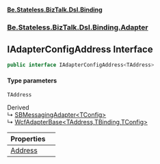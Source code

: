 #### [Be.Stateless.BizTalk.Dsl.Binding](README.md 'README')
### [Be.Stateless.BizTalk.Dsl.Binding.Adapter](Be.Stateless.BizTalk.Dsl.Binding.Adapter.md 'Be.Stateless.BizTalk.Dsl.Binding.Adapter')

## IAdapterConfigAddress<TAddress> Interface

```csharp
public interface IAdapterConfigAddress<TAddress>
```
#### Type parameters

<a name='Be.Stateless.BizTalk.Dsl.Binding.Adapter.IAdapterConfigAddress_TAddress_.TAddress'></a>

`TAddress`

Derived  
&#8627; [SBMessagingAdapter&lt;TConfig&gt;](SBMessagingAdapter_TConfig_.md 'Be.Stateless.BizTalk.Dsl.Binding.Adapter.SBMessagingAdapter<TConfig>')  
&#8627; [WcfAdapterBase&lt;TAddress,TBinding,TConfig&gt;](WcfAdapterBase_TAddress,TBinding,TConfig_.md 'Be.Stateless.BizTalk.Dsl.Binding.Adapter.WcfAdapterBase<TAddress,TBinding,TConfig>')

| Properties | |
| :--- | :--- |
| [Address](IAdapterConfigAddress_TAddress_.Address.md 'Be.Stateless.BizTalk.Dsl.Binding.Adapter.IAdapterConfigAddress<TAddress>.Address') | |
